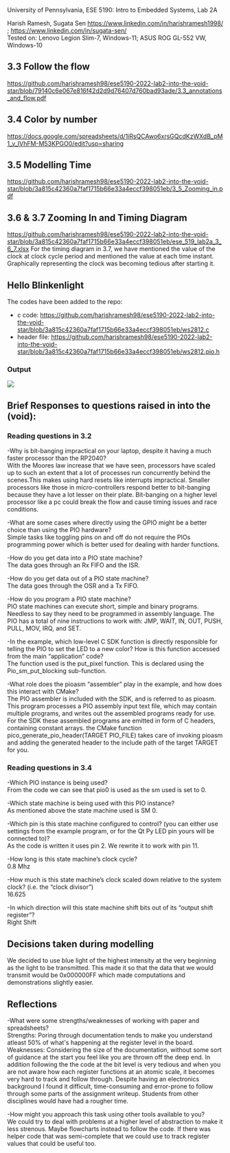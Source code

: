 University of Pennsylvania, ESE 5190: Intro to Embedded Systems, Lab 2A

Harish Ramesh, Sugata Sen
    https://www.linkedin.com/in/harishramesh1998/ ; https://www.linkedin.com/in/sugata-sen/ <br>
Tested on: Lenovo Legion Slim-7, Windows-11; ASUS ROG GL-552 VW, Windows-10

## 3.3 Follow the flow
https://github.com/harishramesh98/ese5190-2022-lab2-into-the-void-star/blob/79140c6e067e816f42d2d9d76407d760bad93ade/3.3_annotations_and_flow.pdf

## 3.4 Color by number
https://docs.google.com/spreadsheets/d/1iRsQCAwo6xrsGQcdKzWXdB_pM1_v_IVhFM-M53KPGO0/edit?usp=sharing

## 3.5 Modelling Time
https://github.com/harishramesh98/ese5190-2022-lab2-into-the-void-star/blob/3a815c42360a7faf1715b66e33a4eccf398051eb/3_5_Zooming_in.pdf

## 3.6 & 3.7 Zooming In and Timing Diagram
https://github.com/harishramesh98/ese5190-2022-lab2-into-the-void-star/blob/3a815c42360a7faf1715b66e33a4eccf398051eb/ese_519_lab2a_3_6_7.xlsx
For the timing diagram in 3.7, we have mentioned the value of the clock at clock cycle period and mentioned the value at each time instant. Graphically representing the clock was becoming tedious after starting it.

## Hello Blinkenlight
The codes have been added to the repo:
- c code: https://github.com/harishramesh98/ese5190-2022-lab2-into-the-void-star/blob/3a815c42360a7faf1715b66e33a4eccf398051eb/ws2812.c
- header file: https://github.com/harishramesh98/ese5190-2022-lab2-into-the-void-star/blob/3a815c42360a7faf1715b66e33a4eccf398051eb/ws2812.pio.h
### Output
![](https://github.com/harishramesh98/ese5190-2022-lab2-into-the-void-star/blob/e5a9fb32666a7cfa5c006d0ef4bc1a1b9688ec98/op.gif)

## Brief Responses to questions raised in into the (void):
### Reading questions in 3.2
-Why is bit-banging impractical on your laptop, despite it having a much faster processor than the RP2040? <br>
With the Moores law increase that we have seen, processors have scaled up to such an extent that a lot of processes run concurrently behind the scenes.This makes using hard resets like interrupts impractical. Smaller processors like those in micro-controllers respond better to bit-banging because they have a lot lesser on their plate. Bit-banging on a higher level processor like a pc could break the flow and cause timing issues and race conditions.

-What are some cases where directly using the GPIO might be a better choice than using the PIO hardware?<br>
Simple tasks like toggling pins on and off do not require the PIOs programming power which is better used for dealing with harder functions.

-How do you get data into a PIO state machine?<br>
The data goes through an Rx FIFO and the ISR.

-How do you get data out of a PIO state machine?<br>
The data goes through the OSR and a Tx FIFO.

-How do you program a PIO state machine?<br>
PIO state machines can execute short, simple and binary programs. Needless to say they need to be programmed in assembly language. The PIO has a total of nine instructions to work with: JMP, WAIT, IN, OUT, PUSH, PULL, MOV, IRQ, and SET. 

-In the example, which low-level C SDK function is directly responsible for telling the PIO to set the LED to a new color? How is this function accessed from the main “application” code?<br>
The function used is the put_pixel function. This is declared using the Pio_sm_put_blocking sub-function.

-What role does the pioasm “assembler” play in the example, and how does this interact with CMake?<br>
The PIO assembler is included with the SDK, and is referred to as pioasm. This program processes a PIO assembly input text file, which may contain multiple programs, and writes out the assembled programs ready for use. For the SDK these assembled programs are emitted in form of C headers, containing constant arrays. the CMake function pico_generate_pio_header(TARGET PIO_FILE) takes care of invoking pioasm and adding the generated header to the include path of the target TARGET for you.

### Reading questions in 3.4

-Which PIO instance is being used?<br>
From the code we can see that pio0 is used as the sm used is set to 0.

-Which state machine is being used with this PIO instance?<br>
As mentioned above the state machine used is SM 0.

-Which pin is this state machine configured to control? (you can either use settings from the example program, or for the Qt Py LED pin yours will be connected to)?<br>
As the code is written it uses pin 2. We rewrite it to work with pin 11.

-How long is this state machine’s clock cycle?<br>
0.8 Mhz

-How much is this state machine’s clock scaled down relative to the system clock? (i.e. the “clock divisor”)<br>
16.625

-In which direction will this state machine shift bits out of its “output shift register”?<br>
Right Shift

## Decisions taken during modelling
We decided to use blue light of the highest intensity at the very beginning as the light to be transmitted. This made it so that the data that we would transmit would be 0x000000FF which made computations and demonstrations slightly easier.

## Reflections
-What were some strengths/weaknesses of working with paper and spreadsheets?<br>
Strengths: Poring through documentation tends to make you understand atleast 50% of what's happening at the register level in the board.<br>
Weaknesses: Considering the size of the documentation, without some sort of guidance at the start you feel like you are thrown off the deep end. In addition following the the code at the bit level is very tedious and when you are not aware how each register functions at an atomic scale, it becomes very hard to track and follow through. Despite having an electronics background I found it difficult, time-consuming and error-prone to follow through some parts of the assignment writeup. Students from other disciplines would have had a rougher time.

-How might you approach this task using other tools available to you?<br>
We could try to deal with problems at a higher level of abstraction to make it less strenous. Maybe flowcharts instead to follow the code. If there was helper code that was semi-complete that we could use to track register values that could be useful too.
